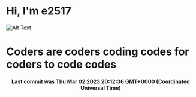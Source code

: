 # Hi, I'm e2517

![Alt Text](https://github.com/E2517/e2517/blob/master/images/background.gif)

# Coders are coders coding codes for coders to code codes

<h4 align="center">Last commit was Thu Mar 02 2023 20:12:36 GMT+0000 (Coordinated Universal Time)</h4>
